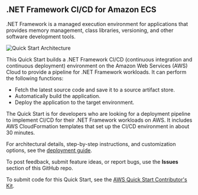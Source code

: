
## .NET Framework CI/CD for Amazon ECS

.NET Framework is a managed execution environment for applications that provides memory management, class libraries, versioning, and other software development tools.

![Quick Start Architecture](https://raw.githubusercontent.com/aws-quickstart/quickstart-aws-vpc/develop/docs/images/architecture_diagram.png)

This Quick Start builds a .NET Framework CI/CD (continuous integration and continuous deployment) environment on the Amazon Web Services (AWS) Cloud to provide a pipeline for .NET Framework workloads. It can perform the following functions:

- Fetch the latest source code and save it to a source artifact store.
- Automatically build the application.
- Deploy the application to the target environment.

The Quick Start is for developers who are looking for a deployment pipeline to implement CI/CD for their .NET Framework workloads on AWS. It includes AWS CloudFormation templates that set up the CI/CD environment in about 30 minutes.

For architectural details, step-by-step instructions, and customization options, see the [deployment guide](https://aws-quickstart.github.io/quickstart-dotnetfx-ecs-cicd/).

To post feedback, submit feature ideas, or report bugs, use the **Issues** section of this GitHub repo. 

To submit code for this Quick Start, see the [AWS Quick Start Contributor's Kit](https://aws-quickstart.github.io/).